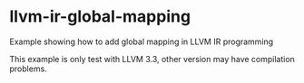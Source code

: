 llvm-ir-global-mapping
======================

Example showing how to add global mapping in LLVM IR programming

This example is only test with LLVM 3.3, other version may have compilation problems.
